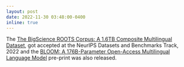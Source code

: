 ```yaml
---
layout: post
date: 2022-11-30 03:48:00-0400
inline: true
---
```


The [The BigScience ROOTS Corpus: A 1.6TB Composite Multilingual Dataset](https://openreview.net/forum?id=UoEw6KigkUn), got accepted at the NeurIPS Datasets and Benchmarks Track, 2022 and the [BLOOM: A 176B-Parameter Open-Access Multilingual Language Model](https://arxiv.org/abs/2211.05100) pre-print was also released.
